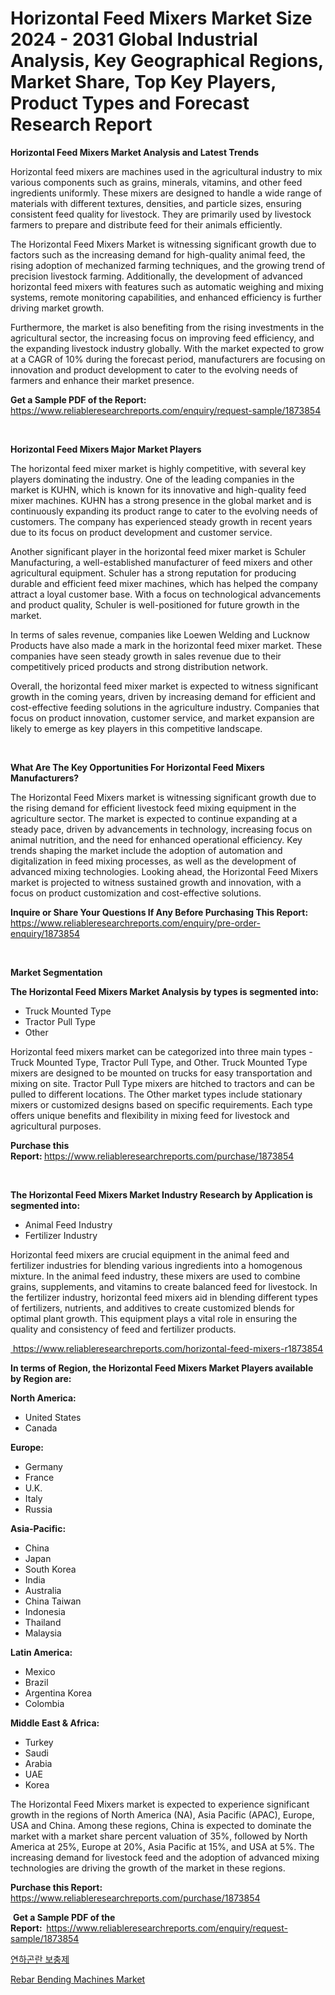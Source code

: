 <p><h1>Horizontal Feed Mixers Market Size 2024 - 2031 Global Industrial Analysis, Key Geographical Regions, Market Share, Top Key Players, Product Types and Forecast Research Report</h1></p><p><strong>Horizontal Feed Mixers Market Analysis and Latest Trends</strong></p>
<p><p>Horizontal feed mixers are machines used in the agricultural industry to mix various components such as grains, minerals, vitamins, and other feed ingredients uniformly. These mixers are designed to handle a wide range of materials with different textures, densities, and particle sizes, ensuring consistent feed quality for livestock. They are primarily used by livestock farmers to prepare and distribute feed for their animals efficiently.</p><p>The Horizontal Feed Mixers Market is witnessing significant growth due to factors such as the increasing demand for high-quality animal feed, the rising adoption of mechanized farming techniques, and the growing trend of precision livestock farming. Additionally, the development of advanced horizontal feed mixers with features such as automatic weighing and mixing systems, remote monitoring capabilities, and enhanced efficiency is further driving market growth.</p><p>Furthermore, the market is also benefiting from the rising investments in the agricultural sector, the increasing focus on improving feed efficiency, and the expanding livestock industry globally. With the market expected to grow at a CAGR of 10% during the forecast period, manufacturers are focusing on innovation and product development to cater to the evolving needs of farmers and enhance their market presence.</p></p>
<p><strong>Get a Sample PDF of the Report:&nbsp;</strong> <a href="https://www.reliableresearchreports.com/enquiry/request-sample/1873854">https://www.reliableresearchreports.com/enquiry/request-sample/1873854</a></p>
<p>&nbsp;</p>
<p><strong>Horizontal Feed Mixers Major Market Players</strong></p>
<p><p>The horizontal feed mixer market is highly competitive, with several key players dominating the industry. One of the leading companies in the market is KUHN, which is known for its innovative and high-quality feed mixer machines. KUHN has a strong presence in the global market and is continuously expanding its product range to cater to the evolving needs of customers. The company has experienced steady growth in recent years due to its focus on product development and customer service.</p><p>Another significant player in the horizontal feed mixer market is Schuler Manufacturing, a well-established manufacturer of feed mixers and other agricultural equipment. Schuler has a strong reputation for producing durable and efficient feed mixer machines, which has helped the company attract a loyal customer base. With a focus on technological advancements and product quality, Schuler is well-positioned for future growth in the market.</p><p>In terms of sales revenue, companies like Loewen Welding and Lucknow Products have also made a mark in the horizontal feed mixer market. These companies have seen steady growth in sales revenue due to their competitively priced products and strong distribution network. </p><p>Overall, the horizontal feed mixer market is expected to witness significant growth in the coming years, driven by increasing demand for efficient and cost-effective feeding solutions in the agriculture industry. Companies that focus on product innovation, customer service, and market expansion are likely to emerge as key players in this competitive landscape.</p></p>
<p>&nbsp;</p>
<p><strong>What Are The Key Opportunities For Horizontal Feed Mixers Manufacturers?</strong></p>
<p><p>The Horizontal Feed Mixers market is witnessing significant growth due to the rising demand for efficient livestock feed mixing equipment in the agriculture sector. The market is expected to continue expanding at a steady pace, driven by advancements in technology, increasing focus on animal nutrition, and the need for enhanced operational efficiency. Key trends shaping the market include the adoption of automation and digitalization in feed mixing processes, as well as the development of advanced mixing technologies. Looking ahead, the Horizontal Feed Mixers market is projected to witness sustained growth and innovation, with a focus on product customization and cost-effective solutions.</p></p>
<p><strong>Inquire or Share Your Questions If Any Before Purchasing This Report:</strong> <a href="https://www.reliableresearchreports.com/enquiry/pre-order-enquiry/1873854">https://www.reliableresearchreports.com/enquiry/pre-order-enquiry/1873854</a></p>
<p>&nbsp;</p>
<p><strong>Market Segmentation</strong></p>
<p><strong>The Horizontal Feed Mixers Market Analysis by types is segmented into:</strong></p>
<p><ul><li>Truck Mounted Type</li><li>Tractor Pull Type</li><li>Other</li></ul></p>
<p><p>Horizontal feed mixers market can be categorized into three main types - Truck Mounted Type, Tractor Pull Type, and Other. Truck Mounted Type mixers are designed to be mounted on trucks for easy transportation and mixing on site. Tractor Pull Type mixers are hitched to tractors and can be pulled to different locations. The Other market types include stationary mixers or customized designs based on specific requirements. Each type offers unique benefits and flexibility in mixing feed for livestock and agricultural purposes.</p></p>
<p><strong>Purchase this Report:&nbsp;</strong><a href="https://www.reliableresearchreports.com/purchase/1873854">https://www.reliableresearchreports.com/purchase/1873854</a></p>
<p>&nbsp;</p>
<p><strong>The Horizontal Feed Mixers Market Industry Research by Application is segmented into:</strong></p>
<p><ul><li>Animal Feed Industry</li><li>Fertilizer Industry</li></ul></p>
<p><p>Horizontal feed mixers are crucial equipment in the animal feed and fertilizer industries for blending various ingredients into a homogenous mixture. In the animal feed industry, these mixers are used to combine grains, supplements, and vitamins to create balanced feed for livestock. In the fertilizer industry, horizontal feed mixers aid in blending different types of fertilizers, nutrients, and additives to create customized blends for optimal plant growth. This equipment plays a vital role in ensuring the quality and consistency of feed and fertilizer products.</p></p>
<p><a href="https://www.reliableresearchreports.com/horizontal-feed-mixers-r1873854">&nbsp;https://www.reliableresearchreports.com/horizontal-feed-mixers-r1873854</a></p>
<p><strong>In terms of Region, the Horizontal Feed Mixers Market Players available by Region are:</strong></p>
<p>
    <p> <strong> North America: </strong>
        <ul>
            <li>United States</li>
            <li>Canada</li>
        </ul>
        </p> 
    <p> <strong> Europe: </strong>
        <ul>
            <li>Germany</li>
            <li>France</li>
            <li>U.K.</li>
            <li>Italy</li>
            <li>Russia</li>
        </ul>
        </p> 
    <p> <strong> Asia-Pacific: </strong>
        <ul>
            <li>China</li>
            <li>Japan</li>
            <li>South Korea</li>
            <li>India</li>
            <li>Australia</li>
            <li>China Taiwan</li>
            <li>Indonesia</li>
            <li>Thailand</li>
            <li>Malaysia</li>
        </ul>
        </p> 
    <p> <strong> Latin America: </strong>
        <ul>
            <li>Mexico</li>
            <li>Brazil</li>
            <li>Argentina Korea</li>
            <li>Colombia</li>
        </ul>
        </p> 
    <p> <strong> Middle East & Africa: </strong>
        <ul>
            <li>Turkey</li>
            <li>Saudi</li>
            <li>Arabia</li>
            <li>UAE</li>
            <li>Korea</li>
        </ul>
    </p>
    </p>
<p><p>The Horizontal Feed Mixers market is expected to experience significant growth in the regions of North America (NA), Asia Pacific (APAC), Europe, USA and China. Among these regions, China is expected to dominate the market with a market share percent valuation of 35%, followed by North America at 25%, Europe at 20%, Asia Pacific at 15%, and USA at 5%. The increasing demand for livestock feed and the adoption of advanced mixing technologies are driving the growth of the market in these regions.</p></p>
<p><strong>Purchase this Report: </strong><a href="https://www.reliableresearchreports.com/purchase/1873854">https://www.reliableresearchreports.com/purchase/1873854</a></p>
<p>&nbsp;<strong>Get a Sample PDF of the Report:&nbsp;&nbsp;</strong><a href="https://www.reliableresearchreports.com/enquiry/request-sample/1873854">https://www.reliableresearchreports.com/enquiry/request-sample/1873854</a></p>
<p><strong></strong></p>
<p><p><a href="https://medium.com/@joanacasper2001/%EC%97%AD%EB%AC%B8-%EC%84%A0%EA%B0%9C-%EA%B8%B0%EB%8F%84%EC%9E%A5%EC%9C%BC%EB%A1%9C%EC%8D%A8-%EB%B0%9C%ED%91%9C-%EB%90%9C-%EA%B2%B0%EA%B3%BC-%EC%9D%B4-%EC%8B%9C%EC%9E%A5%EC%9D%98-%EC%B5%9C%EC%8B%A0-%ED%8A%B8%EB%A0%8C%EB%93%9C%EC%99%80-%EC%84%B1%EC%9E%A5-%EA%B0%80%EB%8A%A5%EC%84%B1%EC%9D%84-%EB%B0%9D%ED%98%80%EC%A4%8D%EB%8B%88%EB%8B%A4-55a607d97838">연하곤란 보충제</a></p><p><a href="https://github.com/NorbertYates/Market-Research-Report-List-4/blob/main/rebar-bending-machines-market.md">Rebar Bending Machines Market</a></p></p>